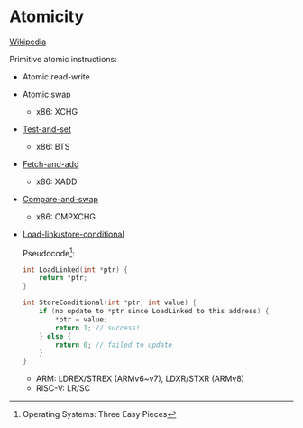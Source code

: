 # Atomicity
[Wikipedia](https://en.wikipedia.org/wiki/Linearizability)

Primitive atomic instructions:
- Atomic read-write
- Atomic swap
  - x86: XCHG
- [Test-and-set](https://en.wikipedia.org/wiki/Test-and-set)
  - x86: BTS
- [Fetch-and-add](https://en.wikipedia.org/wiki/Fetch-and-add)
  - x86: XADD
- [Compare-and-swap](https://en.wikipedia.org/wiki/Compare-and-swap)
  - x86: CMPXCHG
- [Load-link/store-conditional](https://en.wikipedia.org/wiki/Load-link/store-conditional)

  Pseudocode[^three]:
  ```c
  int LoadLinked(int *ptr) {
      return *ptr;
  }

  int StoreConditional(int *ptr, int value) {
      if (no update to *ptr since LoadLinked to this address) {
          *ptr = value;
          return 1; // success!
      } else {
          return 0; // failed to update
      }
  }
  ```

  - ARM: LDREX/STREX (ARMv6~v7), LDXR/STXR (ARMv8)
  - RISC-V: LR/SC


[^three]: Operating Systems: Three Easy Pieces